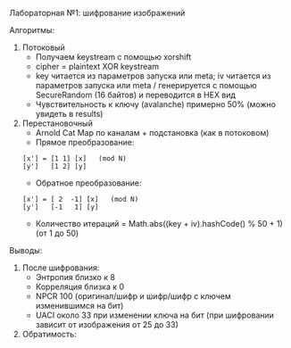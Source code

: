 Лабораторная №1: шифрование изображений

Алгоритмы: 
1. Потоковый
   - Получаем keystream с помощью xorshift
   - cipher = plaintext XOR keystream
   - key читается из параметров запуска или meta; iv читается из параметров запуска или meta / генерируется с помощью SecureRandom (16 байтов) и переводится в HEX вид
   - Чувствительность к ключу (avalanche) примерно 50% (можно увидеть в results)
2. Перестановочный
   - Arnold Cat Map по каналам + подстановка (как в потоковом)
   - Прямое преобразование:
   ```
   [x'] = [1 1] [x]   (mod N)
   [y']   [1 2] [y]
   ```
   - Обратное преобразование:
   ```
   [x'] = [ 2  -1] [x]   (mod N)
   [y']   [-1   1] [y]
   ```
   - Количество итераций = Math.abs((key + iv).hashCode() % 50 + 1) (от 1 до 50)

Выводы: 
1. После шифрования:
   - Энтропия близко к 8
   - Корреляция близка к 0
   - NPCR 100 (оригинал/шифр и шифр/шифр с ключем изменившимся на бит)
   - UACI около 33 при изменении ключа на бит (при шифровании зависит от изображения от 25 до 33)
2. Обратимость:
